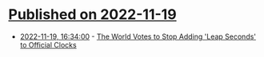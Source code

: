 # [Published on 2022-11-19](index.md)

* [2022-11-19, 16:34:00](https://science.slashdot.org/story/22/11/19/0444234/the-world-votes-to-stop-adding-leap-seconds-to-official-clocks?utm_source=rss1.0mainlinkanon&utm_medium=feed) - [The World Votes to Stop Adding 'Leap Seconds' to Official Clocks ](https://science.slashdot.org/story/22/11/19/0444234/the-world-votes-to-stop-adding-leap-seconds-to-official-clocks?utm_source=rss1.0mainlinkanon&utm_medium=feed)
